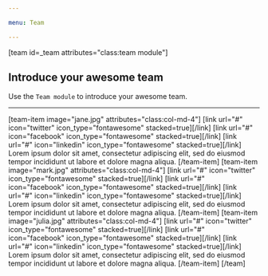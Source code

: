 ```yaml
---

menu: Team

---
```


[team id=_team attributes="class:team module"]

## Introduce your awesome team
Use the `Team module` to introduce your awesome team.

___

[team-item image="jane.jpg" attributes="class:col-md-4"]
[link url="#" icon="twitter" icon_type="fontawesome" stacked=true][/link]
[link url="#" icon="facebook" icon_type="fontawesome" stacked=true][/link]
[link url="#" icon="linkedin" icon_type="fontawesome" stacked=true][/link]
Lorem ipsum dolor sit amet, consectetur adipiscing elit, sed do eiusmod tempor incididunt ut labore et dolore magna aliqua.
[/team-item]
[team-item image="mark.jpg" attributes="class:col-md-4"]
[link url="#" icon="twitter" icon_type="fontawesome" stacked=true][/link]
[link url="#" icon="facebook" icon_type="fontawesome" stacked=true][/link]
[link url="#" icon="linkedin" icon_type="fontawesome" stacked=true][/link]
Lorem ipsum dolor sit amet, consectetur adipiscing elit, sed do eiusmod tempor incididunt ut labore et dolore magna aliqua.
[/team-item]
[team-item image="julia.jpg" attributes="class:col-md-4"]
[link url="#" icon="twitter" icon_type="fontawesome" stacked=true][/link]
[link url="#" icon="facebook" icon_type="fontawesome" stacked=true][/link]
[link url="#" icon="linkedin" icon_type="fontawesome" stacked=true][/link]
Lorem ipsum dolor sit amet, consectetur adipiscing elit, sed do eiusmod tempor incididunt ut labore et dolore magna aliqua.
[/team-item]
[/team]